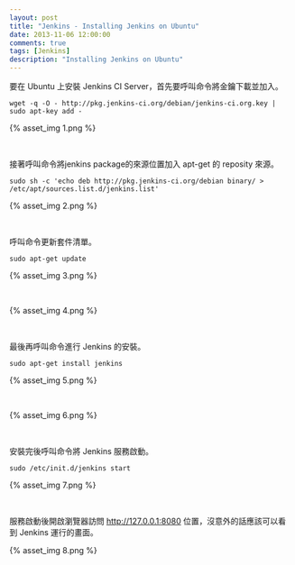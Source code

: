 ```yaml
---
layout: post
title: "Jenkins - Installing Jenkins on Ubuntu"
date: 2013-11-06 12:00:00
comments: true
tags: [Jenkins]
description: "Installing Jenkins on Ubuntu"
---
```


要在 Ubuntu 上安裝 Jenkins CI Server，首先要呼叫命令將金鑰下載並加入。  

<!-- More -->

    wget -q -O - http://pkg.jenkins-ci.org/debian/jenkins-ci.org.key | sudo apt-key add -

{% asset_img 1.png %}

<br/>


接著呼叫命令將jenkins package的來源位置加入 apt-get 的 reposity 來源。  

    sudo sh -c 'echo deb http://pkg.jenkins-ci.org/debian binary/ > /etc/apt/sources.list.d/jenkins.list'

{% asset_img 2.png %}

<br/>


呼叫命令更新套件清單。  

    sudo apt-get update

{% asset_img 3.png %}

<br/>


{% asset_img 4.png %}

<br/>


最後再呼叫命令進行 Jenkins 的安裝。  

    sudo apt-get install jenkins

{% asset_img 5.png %}

<br/>


{% asset_img 6.png %}

<br/>


安裝完後呼叫命令將 Jenkins 服務啟動。  

    sudo /etc/init.d/jenkins start

{% asset_img 7.png %}

<br/>


服務啟動後開啟瀏覽器訪問 http://127.0.0.1:8080 位置，沒意外的話應該可以看到 Jenkins 運行的畫面。

{% asset_img 8.png %}

<br/>
